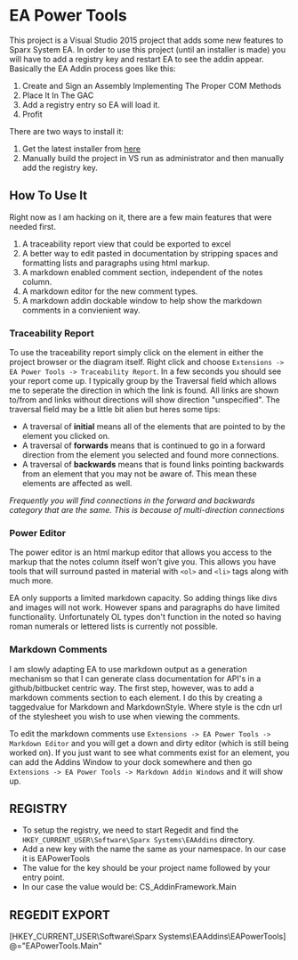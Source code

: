 # EA Power Tools
This project is a Visual Studio 2015 project that adds some new features to Sparx System EA. In order to use this
project (until an installer is made) you will have to add a registry key and restart EA to see the addin appear. Basically the EA Addin process goes like this:

1. Create and Sign an Assembly Implementing The Proper COM Methods
2. Place It In The GAC
3. Add a registry entry so EA will load it.
4. Profit

There are two ways to install it:

1. Get the latest installer from [here](https://github.com/PlasmaTrout/EAPowerTools/raw/master/Output/EAPowerTools-Alpha1.exe)
2. Manually build the project in VS run as administrator and then manually add the registry key.

## How To Use It
Right now as I am hacking on it, there are a few main features that were needed first.

1. A traceability report view that could be exported to excel
1. A better way to edit pasted in documentation by stripping spaces and formatting lists and paragraphs using html markup.
2. A markdown enabled comment section, independent of the notes column.
3. A markdown editor for the new comment types.
4. A markdown addin dockable window to help show the markdown comments in a convienient way.

### Traceability Report
To use the traceability report simply click on the element in either the project browser or the diagram itself. Right click and choose
```Extensions -> EA Power Tools -> Traceability Report```. In a few seconds you should see your report come up. I typically group 
by the Traversal field which allows me to seperate the direction in which the link is found. All links are shown to/from and links without
directions will show direction "unspecified". The traversal field may be a little bit alien but heres some tips:

* A traversal of **initial** means all of the elements that are pointed to by the element you clicked on.
* A traversal of **forwards** means that is continued to go in a forward direction from the element you selected and found more connections.
* A traversal of **backwards** means that is found links pointing backwards from an element that you may not be aware of. This
mean these elements are affected as well.

_Frequently you will find connections in the forward and backwards category that are the same. This is because of multi-direction connections_

### Power Editor
The power editor is an html markup editor that allows you access to the markup that the notes column itself won't give you. This allows you
have tools that will surround pasted in material with ```<ol>``` and ```<li>``` tags along with much more.

EA only supports a limited markdown capacity. So adding things like divs and images will not work. However spans and paragraphs do have limited functionality.
Unfortunately OL types don't function in the noted so having roman numerals or lettered lists is currently not possible.

### Markdown Comments
I am slowly adapting EA to use markdown output as a generation mechanism so that I can generate class documentation for API's in a github/bitbucket centric way. The first step, however, was to add a markdown comments section to each element. I do this by creating a taggedvalue for Markdown and MarkdownStyle. Where style is the cdn url of the stylesheet you wish to use when viewing the comments.

To edit the markdown comments use ```Extensions -> EA Power Tools -> Markdown Editor``` and you will get a down and dirty editor (which is still being worked on). If you just want to see what comments exist for an element, you can add the Addins Window to your dock somewhere and then go ```Extensions -> EA Power Tools -> Markdown Addin Windows``` and it will show up.


## REGISTRY
- To setup the registry, we need to start Regedit and find the ```HKEY_CURRENT_USER\Software\Sparx Systems\EAAddins``` directory.
- Add a new key with the name the same as your namespace. In our case it is EAPowerTools 
- The value for the key should be your project name followed by your entry point. 
- In our case the value would be: CS_AddinFramework.Main

## REGEDIT EXPORT
 [HKEY_CURRENT_USER\Software\Sparx Systems\EAAddins\EAPowerTools]
 @="EAPowerTools.Main"
